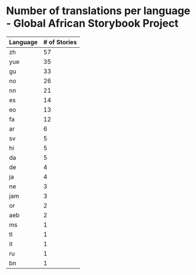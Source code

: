 # Number of translations per language - Global African Storybook Project

Language | # of Stories
-------- | ------------
zh | 57
yue | 35
gu | 33
no | 26
nn | 21
es | 14
eo | 13
fa | 12
ar | 6
sv | 5
hi | 5
da | 5
de | 4
ja | 4
ne | 3
jam | 3
or | 2
aeb | 2
ms | 1
tl | 1
it | 1
ru | 1
bn | 1
